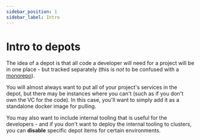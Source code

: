 ```yaml
---
sidebar_position: 1
sidebar_label: Intro
---
```


# Intro to depots

The idea of a depot is that all code a developer will need for a project will be in one place - but tracked separately (this is *not* to be confused with a [monorepo](https://en.wikipedia.org/wiki/Monorepo)).

You will almost always want to put all of your project's services in the depot, but there may be instances where you can't (such as if you don't own the VC for the code). In this case, you'll want to simply add it as a standalone docker image for pulling.

You may also want to include internal tooling that is useful for the developers - and if you don't want to deploy the internal tooling to clusters, you can **disable** specific depot items for certain environments.
